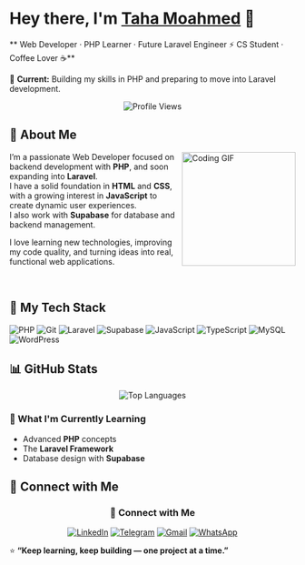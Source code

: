 # Hey there, I'm [Taha Moahmed]() 👋

** Web Developer · PHP Learner · Future Laravel Engineer ⚡ CS Student · Coffee Lover ☕**

💼 **Current:** Building my skills in PHP and preparing to move into Laravel development.

<p align="center">
  <img src="https://komarev.com/ghpvc/?username=Tahamohamed11&style=for-the-badge" alt="Profile Views"/>
</p>

## 🚀 About Me

<img align="right" src="https://c.tenor.com/_DOBjnGspYAAAAAM/code-coding.gif" width="200" alt="Coding GIF"/>

I’m a passionate Web Developer focused on backend development with **PHP**, and soon expanding into **Laravel**.  
I have a solid foundation in **HTML** and **CSS**, with a growing interest in **JavaScript** to create dynamic user experiences.  
I also work with **Supabase** for database and backend management.  

I love learning new technologies, improving my code quality, and turning ideas into real, functional web applications.




<br clear="right"/>

## 🔧 My Tech Stack

![PHP](https://img.shields.io/badge/php-%23777BB4.svg?&logo=php&logoColor=white)
![Git](https://img.shields.io/badge/Git-F05032?logo=git&logoColor=white)
![Laravel](https://img.shields.io/badge/Laravel-FF2D20?logo=laravel&logoColor=white)
![Supabase](https://img.shields.io/badge/Supabase-3ECF8E?logo=supabase&logoColor=white)
![JavaScript](https://img.shields.io/badge/JavaScript-F7DF1E?logo=javascript&logoColor=black)
![TypeScript](https://img.shields.io/badge/TypeScript-3178C6?logo=typescript&logoColor=white)
![MySQL](https://img.shields.io/badge/MySQL-4479A1?logo=mysql&logoColor=fff)
![WordPress](https://img.shields.io/badge/WordPress-%2321759B.svg?logo=wordpress&logoColor=white)

## 📊 GitHub Stats

<div align="center">
  <img src="https://github-readme-stats.vercel.app/api/top-langs/?username=Tahamohamed11&layout=compact&theme=dark" alt="Top Languages"/>
</div>

### 🌱 What I'm Currently Learning
- Advanced **PHP** concepts  
- The **Laravel Framework**  
- Database design with **Supabase**


## 🔗 Connect with Me

<div align="center">
  
### 🤝 Connect with Me
[![LinkedIn](https://img.shields.io/badge/LinkedIn-blue?style=for-the-badge&logo=linkedin)](https://www.linkedin.com/in/taha-mohamed-676a48330?utm_source=share&utm_campaign=share_via&utm_content=profile&utm_medium=ios_app)
[![Telegram](https://img.shields.io/badge/Telegram-2CA5E0?style=for-the-badge&logo=telegram&logoColor=white)](https://t.me/C_Tahaa_Mohamed)
[![Gmail](https://img.shields.io/badge/Email-D14836?style=for-the-badge&logo=gmail&logoColor=white)](mailto:taham3830@gmail.com)
[![WhatsApp](https://img.shields.io/badge/WhatsApp-25D366?style=for-the-badge&logo=whatsapp&logoColor=white)](https://wa.me/201055230075)
</div>
<div>

  ⭐ **“Keep learning, keep building — one project at a time.”**
</div>
